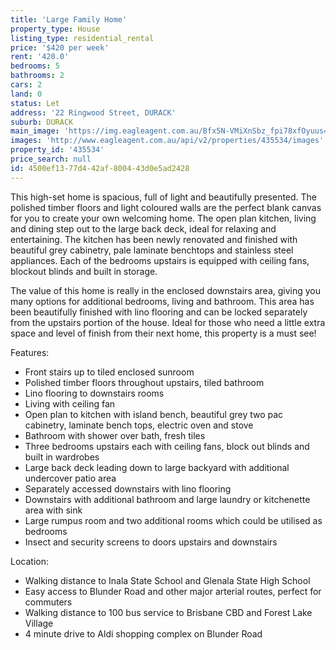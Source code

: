 ```yaml
---
title: 'Large Family Home'
property_type: House
listing_type: residential_rental
price: '$420 per week'
rent: '420.0'
bedrooms: 5
bathrooms: 2
cars: 2
land: 0
status: Let
address: '22 Ringwood Street, DURACK'
suburb: DURACK
main_image: 'https://img.eagleagent.com.au/Bfx5N-VMiXnSbz_fpi78xfOyuus=/1280x854/smart/https://s3-us-west-2.amazonaws.com/eagleagent-orig/images/6825336/424284386-image-M.jpg'
images: 'http://www.eagleagent.com.au/api/v2/properties/435534/images'
property_id: '435534'
price_search: null
id: 4500ef13-77d4-42af-8004-43d0e5ad2428
---
```

This high-set home is spacious, full of light and beautifully presented. The polished timber floors and light coloured walls are the perfect blank canvas for you to create your own welcoming home. The open plan kitchen, living and dining step out to the large back deck, ideal for relaxing and entertaining. The kitchen has been newly renovated and finished with beautiful grey cabinetry, pale laminate benchtops and stainless steel appliances. Each of the bedrooms upstairs is equipped with ceiling fans, blockout blinds and built in storage.

The value of this home is really in the enclosed downstairs area, giving you many options for additional bedrooms, living and bathroom. This area has been beautifully finished with lino flooring and can be locked separately from the upstairs portion of the house. Ideal for those who need a little extra space and level of finish from their next home, this property is a must see!

Features:

*  Front stairs up to tiled enclosed sunroom
*  Polished timber floors throughout upstairs, tiled bathroom
*  Lino flooring to downstairs rooms
*  Living with ceiling fan
*  Open plan to kitchen with island bench, beautiful grey two pac cabinetry, laminate bench tops, electric oven and stove
*  Bathroom with shower over bath, fresh tiles
*  Three bedrooms upstairs each with ceiling fans, block out blinds and built in wardrobes
*  Large back deck leading down to large backyard with additional undercover patio area
*  Separately accessed downstairs with lino flooring
*  Downstairs with additional bathroom and large laundry or kitchenette area with sink
*  Large rumpus room and two additional rooms which could be utilised as bedrooms
*  Insect and security screens to doors upstairs and downstairs

Location:

*  Walking distance to Inala State School and Glenala State High School
*  Easy access to Blunder Road and other major arterial routes, perfect for commuters
*  Walking distance to 100 bus service to Brisbane CBD and Forest Lake Village
*  4 minute drive to Aldi shopping complex on Blunder Road
